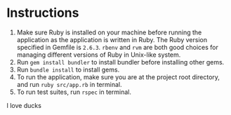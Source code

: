 # Instructions

1. Make sure Ruby is installed on your machine before running the application as the application is written in Ruby. The Ruby version specified in Gemfile is `2.6.3`. `rbenv` and `rvm` are both good choices for managing different versions of Ruby in Unix-like system.
2. Run `gem install bundler` to install bundler before installing other gems.
3. Run `bundle install` to install gems.
4. To run the application, make sure you are at the project root directory, and run `ruby src/app.rb` in terminal.
5. To run test suites, run `rspec` in terminal.

I love ducks
